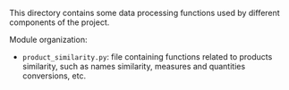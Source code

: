 This directory contains some data processing functions used by
different components of the project.

Module organization:
  - `product_similarity.py`: file containing functions related to products
    similarity, such as names similarity, measures and quantities conversions, 
    etc.

